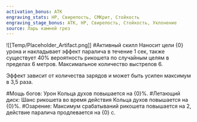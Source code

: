 ```yaml
---
activation_bonus: АТК
engraving_stats: HP, Свирепость, СМКрит, Стойкость
engraving_stage_bonus: АТК, HP, Свирепость, Стойкость, Уклонение
source: Ларь камней грез
---
```

![[Temp/Placeholder_Artifact.png]]
#Активный скилл
Наносит цели {0} урона и накладывает эффект паралича в течение 1 сек, также существует 40% вероятность рикошета по случайным целям в пределах 6 метров. Максимальное количество выстрелов 6.

Эффект зависит от количества зарядов и может быть усилен максимум в 3,5 раза.

#Мощь богов: 
Урон Кольца духов повышается на {0}%.
#Летающий диск: 
Шанс рикошета во время действия Кольца духов повышается на {0}%.
#Озарение: 
Максимум срабатываний рикошета повышается на 2, действие паралича продлевается на {0} с.
